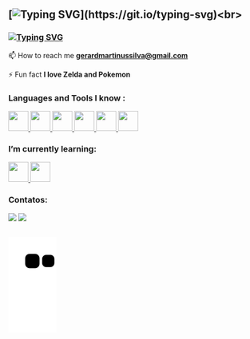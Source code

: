 ## [![Typing SVG](https://readme-typing-svg.herokuapp.com/?lines=Hello,+there!)](https://git.io/typing-svg)<br>
### [![Typing SVG](https://readme-typing-svg.herokuapp.com/?lines=My+name+is+Bruno+Martins+de+Morais+Silva;I'm+Front+End+Developer+and+Digital+Game+Programming+Student)](https://git.io/typing-svg)

📫 How to reach me **gerardmartinussilva@gmail.com**

⚡ Fun fact **I love Zelda and Pokemon**

<h3 align="left">Languages and Tools I know :</h3>
<p align="left">

  <!--  Languages  -->
  
<a href="https://angular.io/" target="_blank" rel="noreferrer"> 
  <img src="https://cdn.jsdelivr.net/gh/devicons/devicon/icons/angularjs/angularjs-plain.svg" width="40" height="40"/> </a>
  
<a href="https://react.dev/" target="_blank" rel="noreferrer"> 
  <img src="https://cdn.jsdelivr.net/gh/devicons/devicon/icons/react/react-original-wordmark.svg" width="40" height="40"/> </a>

<a href="https://sass-lang.com/" target="_blank" rel="noreferrer"> 
  <img src="https://cdn.jsdelivr.net/gh/devicons/devicon/icons/sass/sass-original.svg" width="40" height="40"/> </a> 
  
<a href="https://getbootstrap.com/" target="_blank" rel="noreferrer"> 
  <img src="https://cdn.jsdelivr.net/gh/devicons/devicon/icons/bootstrap/bootstrap-plain.svg" width="40" height="40"/> </a>
  
<a href="https://unity.com/pt" target="_blank" rel="noreferrer"> 
  <img src="https://cdn.jsdelivr.net/gh/devicons/devicon/icons/unity/unity-original-wordmark.svg" width="40" height="40"/> </a> 
  
<a href="https://www.figma.com/" target="_blank" rel="noreferrer"> 
  <img src="https://cdn.jsdelivr.net/gh/devicons/devicon/icons/figma/figma-original.svg" width="40" height="40"/> </a>
  
</p>

<h3 align="left">I’m currently learning:</h3>
<p align="left"> 
  <a href="https://www.typescriptlang.org/" target="_blank" rel="noreferrer"> 
    <img src="https://cdn.jsdelivr.net/gh/devicons/devicon/icons/typescript/typescript-original.svg" width="40" height="40"/> </a> 
  
  <a href="https://nodejs.org/en" target="_blank" rel="noreferrer"> 
    <img src="https://cdn.jsdelivr.net/gh/devicons/devicon/icons/nodejs/nodejs-plain-wordmark.svg" width="40" height="40"/> </a> 
</p>
  
  ### Contatos:

<div>
<a href = "mailto:gerardmartinussilva@gmail.com"><img src="https://img.shields.io/badge/Gmail-D14836?style=for-the-badge&logo=gmail&logoColor=white" target="_blank"></a>
<a href="https://www.linkedin.com/in/gerardmartinus" target="_blank"><img src="https://img.shields.io/badge/-LinkedIn-%230077B5?style=for-the-badge&logo=linkedin&logoColor=white" target="_blank"></a>   
</div>

##
![Snake animation](https://github.com/ArthurSouto/ArthurSouto/blob/output/github-contribution-grid-snake.svg)
